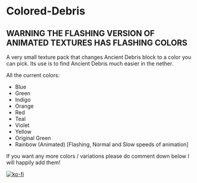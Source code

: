 # Colored-Debris

## WARNING THE FLASHING VERSION OF ANIMATED TEXTURES HAS FLASHING COLORS

A very small texture pack that changes Ancient Debris block to a color you can pick.
Its use is to find Ancient Debris much easier in the nether.


All the current colors:
 - Blue
 - Green
 - Indigo
 - Orange
 - Red
 - Teal
 - Violet
 - Yellow
 - Original Green
 - Rainbow (Animated) [Flashing, Normal and Slow speeds of animation]
 

If you want any more colors / variations please do comment down below I will happily add them!

[![ko-fi](https://ko-fi.com/img/githubbutton_sm.svg)](https://ko-fi.com/M4M7DWJCH)